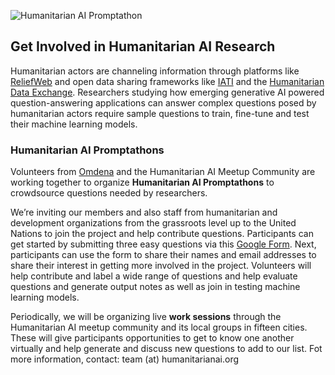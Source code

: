 ![Humanitarian AI Promptathon](https://github.com/Partnership-on-Generative-AI/Workspace/blob/main/media/Promptathon_github.png)

## Get Involved in Humanitarian AI Research

Humanitarian actors are channeling information through platforms like [ReliefWeb](https://reliefweb.int/) and open data sharing frameworks like [IATI](https://iatistandard.org/en/) and the [Humanitarian Data Exchange](https://data.humdata.org/). 
Researchers studying how emerging generative AI powered question-answering applications can answer complex questions posed by humanitarian actors require sample questions to train, fine-tune and test their machine learning models.

### Humanitarian AI Promptathons

Volunteers from [Omdena](https://www.omdena.com/) and the Humanitarian AI Meetup Community are working together to organize **Humanitarian AI Promptathons** to crowdsource questions needed by researchers.

We’re inviting our members and also staff from humanitarian and development organizations from the grassroots level up to the United Nations to join the project and help contribute questions. Participants can get started by submitting three easy questions via this [Google Form](https://forms.gle/wh8SXVyhWro46yA8A). Next, participants can use the form to share their names and email addresses to share their interest in getting more involved in the project. Volunteers will help contribute and label a wide range of questions and help evaluate questions and generate output notes as well as join in testing machine learning models.

Periodically, we will be organizing live **work sessions** through the Humanitarian AI meetup community and its local groups in fifteen cities. These will give participants opportunities to get to know one another virtually and help generate and discuss new questions to add to our list. Fot more information, contact: team (at) humanitarianai.org
